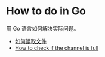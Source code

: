 # How to do in Go

用 Go 语言如何解决实际问题。

- [如何读取文件](how-to-read-files-in-go.md)
- [ How to check if the channel is full](how-to-check-channel-is-full.md)